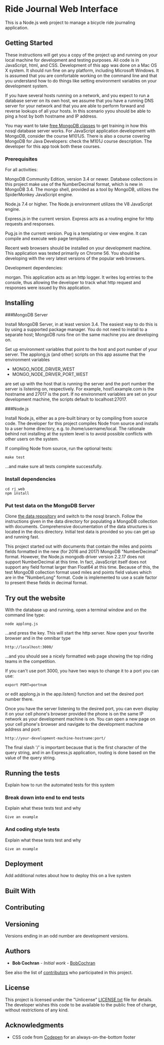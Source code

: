 # Ride Journal Web Interface

This is a Node.js web project to manage a bicycle ride journaling application.

## Getting Started

These instructions will get you a copy of the project up and running on your local machine for development and testing purposes. All code is in JavaScript, html, and CSS. Development of this app was done on a Mac OS X system. It should run fine on any platform, including Microsoft Windows. It is assumed that you are comfortable working on the command line and that you understand how to do things like setting environment variables on your development system.

If you have several hosts running on a network, and you expect to run a database server on its own host, we assume that you have a running DNS server for your network and that you are able to perform forward and reverse lookups of all your hosts. In this scenario yyou should be able to ping a host by both hostname and IP address.
 
 You may want to take [free MongoDB classes](https://university.mongodb.com/) to get training in how this nosql database server works. For JavaScript application development with MongoDB, consider the course M101JS. There is also a course covering MongoDB for Java Developers: check the M101J course description. The developer for this app took both these courses.

### Prerequisites

For all activities:

MongoDB Community Edition, version 3.4 or newer. Database collections in this project make use of the NumberDecimal format, which is new in MongoDB 3.4. The mongo shell, provided as a tool by MongoDB, utilizes the SpiderMonkey JavaScript engine.

Node.js 7.4 or higher. The Node.js environment utilizes the V8 JavaScript engine.

Express.js in the current version. Express acts as a routing engine for http requests and responses.

Pug.js in the current version. Pug is a templating or view engine. It can compile and execute web page templates.

Recent web browsers should be installed on your development machine. This application was tested primarily on Chrome 56. You should be developing with the very latest versions of the popular web browsers. 

Development dependencies:

morgan. This application acts as an http logger. It writes log entries to the console, thus allowing the developer to track what http request and responses were issued by this application. 

## Installing

###MongoDB Server

Install MongoDB Server, in at least version 3.4. The easiest way to do this is by using a supported package manager. You do not need to install to a separate host; MongoDB runs fine on the same machine you are developing on.

Set up environment variables that point to the host and port number of your server. The applong.js (and other) scripts on this app assume that the environment variables

* MONGO_NODE_DRIVER_WEST
* MONGO_NODE_DRIVER_PORT_WEST

are set up with the host that is running the server and the port number the server is listening on, respectively. For example, host1.example.com is the hostname and 27017 is the port. If no environment variables are set on your development machine, the scripts default to localhost:27017.

###Node.js

Install Node.js, either as a pre-built binary or by compiling from source code. The developer for this project compiles Node from source and installs to a user home directory, e.g. to /home/username/local. The rationale behind not installing at the system level is to avoid possible conflicts with other users on the system.

If compiling Node from source, run the optional tests: 

```
make test
```
...and make sure all tests complete successfully.

### Install dependencies

```
cd rj_web
npm install
```
### Put test data on the MongoDB Server
Clone [the data repository](https://github.com/BobCochran/freezingsaddles.git) and switch to the nosql branch. Follow the instructions given in the data directory for populating a MongoDB collection with documents. Comprehensive documentation of the data structures is located in the docs directory. Initial test data is provided so you can get up and running fast.

This project started out with documents that contain the miles and points fields formatted in the new (for 2016 and 2017) MongoDB "NumberDecimal" format. However, the Node.js mongodb driver version 2.2.17 does not support NumberDecimal at this time. In fact, JavaScript itself does not support any field format larger than Float64 at this time. Because of this, the test MongoDB collection format used miles and points field values which are in the "NumberLong" format. Code is implemented to use a scale factor to present these fields in decimal format.

## Try out the website
With the database up and running, open a terminal window and on the command line type:
```angular2html
node applong.js
```
...and press the <enter> key. This will start the http server. Now open your favorite browser and in the omnibar type
```angular2html
http://localhost:3000/
```
...and you should see a nicely formatted web page showing the top riding teams in the competition.

If you can't use port 3000, you have two ways to change it to a port you can use:
```angular2html
export PORT=portnum
```
or edit applong.js in the app.listen() function and set the desired port number there.
 
 Once you have the server listening to the desired port, you can even display it on your cell phone's browser provided the phone is on the same IP network as your development machine is on. You can open a new page on your cell phone's browser and navigate to the development machine address and port:
 ```angular2html
http://your-development-machine-hostname:port/
```
The final slash '/' is important because that is the first character of the query string, and in an Express.js application, routing is done based on the value of the query string.

## Running the tests

Explain how to run the automated tests for this system

### Break down into end to end tests

Explain what these tests test and why

```
Give an example
```

### And coding style tests

Explain what these tests test and why

```
Give an example
```

## Deployment

Add additional notes about how to deploy this on a live system

## Built With


## Contributing



## Versioning 

Versions ending in an odd number are development versions.
## Authors

* **Bob Cochran** - *Initial work* - [BobCochran](https://github.com/BobCochran)

See also the list of [contributors](https://github.com/rj_web/contributors) who participated in this project.

## License

This project is licensed under the "Unlicense" [LICENSE.txt](LICENSE.txt) file for details. The developer wishes this code to be available to the public free of charge, without restrictions of any kind. 

## Acknowledgments

* CSS code from [Codepen](https://codepen.io/cbracco/pen/zekgx) for an always-on-the-bottom footer 


